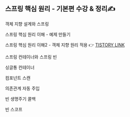 ## 스프링 핵심 원리 - 기본편 수강 & 정리✍


객체 지향 설계와 스프링

스프링 핵심 원리 이해 - 예제 만들기

스프링 핵심 원리 이해2 - 객체 지향 원리 적용 👉 [TISTORY LINK](https://diggingcode.tistory.com/2)

스프링 컨테이너와 스프링 빈

싱글통 컨테이너

컴포넌트 스캔

의존관계 자동 주입

빈 생명주기 콜백

빈 스코프
